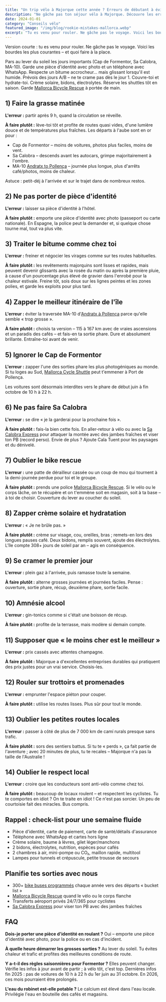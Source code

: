 ```yaml
---
title: "Un trip vélo à Majorque cette année ? Erreurs de débutant à éviter !"
description: "Ne gâche pas ton séjour vélo à Majorque. Découvre les erreurs classiques et quoi faire à la place – départs à l'aube, matériel essentiel et étiquette locale."
date: 2024-01-01
category: "Conseils vélo"
featured_image: "/img/blog/rookie-mistakes-mallorca.webp"
excerpt: "Tu es venu pour rouler. Ne gâche pas le voyage. Voici les bourdes courantes – et quoi faire à la place."
---
```


Version courte : tu es venu pour rouler. Ne gâche pas le voyage. Voici les bourdes les plus courantes – et quoi faire à la place.

Pars au lever du soleil les jours importants (Cap de Formentor, Sa Calobra, MA-10).
Garde une pièce d'identité avec photo et un téléphone avec WhatsApp.
Respecte un bitume accrocheur… mais glissant lorsqu'il est humide.
Prévois des jours A/B – ne te crame pas dès le jour 1.
Couvre-toi et hydrate-toi. Crème solaire, bidons, électrolytes.
Réserve les shuttles tôt en saison. Garde <a href="https://mallorcacycleshuttle.company.site/products/Rescue-&-Recovery-c15728236" target="_blank">Mallorca Bicycle Rescue</a> à portée de main.

## 1) Faire la grasse matinée

**L'erreur :** partir après 9 h, quand la circulation se réveille.

**À faire plutôt :** lève-toi tôt et profite de routes quasi vides, d'une lumière douce et de températures plus fraîches. Les départs à l'aube sont en or pour :

- Cap de Formentor – moins de voitures, photos plus faciles, moins de vent.
- Sa Calobra – descends avant les autocars, grimpe majoritairement à l'ombre.
- MA-10 <a href="/fr/navette-velo/guide-andratx-pollenca/" target="_blank">Andratx to Pollença</a> – journée plus longue, plus d'arrêts café/photos, moins de chaleur.

Astuce : petit-déj à l'arrivée et sur le trajet dans de nombreux restos.

## 2) Ne pas porter de pièce d'identité

**L'erreur :** laisser sa pièce d'identité à l'hôtel.

**À faire plutôt :** emporte une pièce d'identité avec photo (passeport ou carte nationale). En Espagne, la police peut la demander et, si quelque chose tourne mal, tout va plus vite.

## 3) Traiter le bitume comme chez toi

**L'erreur :** freiner et négocier les virages comme sur tes routes habituelles.

**À faire plutôt :** les revêtements majorquins sont lisses et rapides, mais peuvent devenir glissants avec la rosée du matin ou après la première pluie, à cause d'un pourcentage plus élevé de gravier dans l'enrobé pour la chaleur estivale. Freine tôt, sois doux sur les lignes peintes et les zones polies, et garde les exploits pour plus tard.

## 4) Zapper le meilleur itinéraire de l'île

**L'erreur :** éviter la traversée MA-10 d'<a href="/fr/navette-velo/guide-andratx-pollenca/" target="_blank">Andratx à Pollença</a> parce qu'elle semble « trop grosse ».

**À faire plutôt :** choisis ta version – 115 à 167 km avec de vraies ascensions et un paradis des cafés – et fais-en ta sortie phare. Dure et absolument brillante. Entraîne-toi avant de venir.

## 5) Ignorer le Cap de Formentor

**L'erreur :** zapper l'une des sorties phare les plus photogéniques au monde. Si tu loges au Sud, <a href="https://mallorcacycleshuttle.company.site/products/Scheduled-Bike-Buses-c15728235" target="_blank">Mallorca Cycle Shuttle</a> peut t'emmener à Port de Pollença.

Les voitures sont désormais interdites vers le phare de début juin à fin octobre de 10 h à 22 h.

## 6) Ne pas faire Sa Calobra

**L'erreur :** se dire « je la garderai pour la prochaine fois ».

**À faire plutôt :** fais-la bien cette fois. En aller-retour à vélo ou avec la <a href="https://mallorcacycleshuttle.company.site/products/Scheduled-Bike-Buses-c15728235" target="_blank">Sa Calobra Express</a> pour attaquer la montée avec des jambes fraîches et viser ton PB (record perso). Envie de plus ? Ajoute Cala Tuent pour les paysages et du dénivelé.

## 7) Oublier le bike rescue

**L'erreur :** une patte de dérailleur cassée ou un coup de mou qui tournent à la demi-journée perdue pour toi et le groupe.

**À faire plutôt :** prends une police <a href="https://mallorcacycleshuttle.company.site/products/Rescue-&-Recovery-c15728236" target="_blank">Mallorca Bicycle Rescue</a>. Si le vélo ou le corps lâche, on te récupère et on t'emmène soit en magasin, soit à ta base – à toi de choisir. Couverture du lever au coucher du soleil.

## 8) Zapper crème solaire et hydratation

**L'erreur :** « Je ne brûle pas. »

**À faire plutôt :** crème sur visage, cou, oreilles, bras ; remets-en lors des longues pauses café. Deux bidons, remplis souvent, ajoute des électrolytes. L'île compte 308+ jours de soleil par an – agis en conséquence.

## 9) Se cramer le premier jour

**L'erreur :** plein gaz à l'arrivée, puis ramasse toute la semaine.

**À faire plutôt :** alterne grosses journées et journées faciles. Pense : ouverture, sortie phare, récup, deuxième phare, sortie facile.

## 10) Amnésie alcool

**L'erreur :** gin-tonics comme si c'était une boisson de récup.

**À faire plutôt :** profite de la terrasse, mais modère si demain compte.

## 11) Supposer que « le moins cher est le meilleur »

**L'erreur :** prix cassés avec attentes champagne.

**À faire plutôt :** Majorque a d'excellentes entreprises durables qui pratiquent des prix justes pour un vrai service. Choisis-les.

## 12) Rouler sur trottoirs et promenades

**L'erreur :** emprunter l'espace piéton pour couper.

**À faire plutôt :** utilise les routes lisses. Plus sûr pour tout le monde.

## 13) Oublier les petites routes locales

**L'erreur :** passer à côté de plus de 7 000 km de camí rurals presque sans trafic.

**À faire plutôt :** sors des sentiers battus. Si tu te « perds », ça fait partie de l'aventure ; avec 20 minutes de plus, tu te recales – Majorque n'a pas la taille de l'Australie !

## 14) Oublier le respect local

**L'erreur :** croire que les conducteurs sont anti-vélo comme chez toi.

**À faire plutôt :** beaucoup de locaux roulent – et respectent les cyclistes. Tu te comportes en idiot ? On te traite en idiot ! Ce n'est pas sorcier. Un peu de courtoisie fait des miracles. Bus compris.

## Rappel : check-list pour une semaine fluide
- Pièce d'identité, carte de paiement, carte de santé/détails d'assurance
- Téléphone avec WhatsApp et cartes hors ligne
- Crème solaire, baume à lèvres, gilet léger/manchons
- 2 bidons, électrolytes, nutrition, espèces pour cafés
- 2 chambres à air, mini-pompe ou CO₂, maillon rapide, multitool
- Lampes pour tunnels et crépuscule, petite trousse de secours

## Planifie tes sorties avec nous
- 300+ <a href="https://mallorcacycleshuttle.company.site/products/Scheduled-Bike-Buses-c15728235" target="_blank">bike buses programmés</a> chaque année vers des départs « bucket list »
- <a href="https://mallorcacycleshuttle.company.site/products/Rescue-&-Recovery-c15728236" target="_blank">Mallorca Bicycle Rescue</a> quand le vélo ou le corps flanche
- Transferts aéroport privés 24/7/365 pour cyclistes
- <a href="https://mallorcacycleshuttle.company.site/products/Scheduled-Bike-Buses-c15728235" target="_blank">Sa Calobra Express</a> pour viser ton PB avec des jambes fraîches

## FAQ

**Dois-je porter une pièce d'identité en roulant ?**
Oui – emporte une pièce d'identité avec photo, pour la police ou en cas d'incident.

**À quelle heure démarrer les grosses sorties ?**
Au lever du soleil. Tu évites chaleur et trafic et profites des meilleures conditions de route.

**Y a-t-il des règles saisonnières pour Formentor ?**
Elles peuvent changer. Vérifie les infos à jour avant de partir ; à vélo tôt, c'est top. Dernières infos fin 2025 : pas de voitures de 10 h à 22 h du 1er juin au 31 octobre. En 2026, ces mois pourraient être prolongés.

**L'eau du robinet est-elle potable ?**
Le calcium est élevé dans l'eau locale. Privilégie l'eau en bouteille des cafés et magasins.

